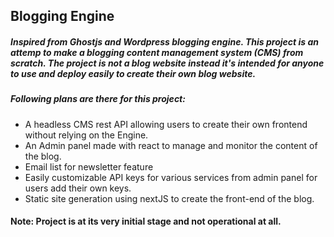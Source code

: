## Blogging Engine
##### Inspired from Ghostjs and Wordpress blogging engine. This project is an attemp to make a blogging content management system (CMS) from scratch. The project is not a blog website instead it's intended for anyone to use and deploy easily to create their own blog website. 
##### Following plans are there for this project:
- A headless CMS rest API allowing users to create their own frontend without relying on the Engine.
- An Admin panel made with react to manage and monitor the content of the blog. 
- Email list for newsletter feature
- Easily customizable API keys for various services from admin panel for users add their own keys.
- Static site generation using nextJS to create the front-end of the blog.
 
#### Note: Project is at its very initial stage and not operational at all.

